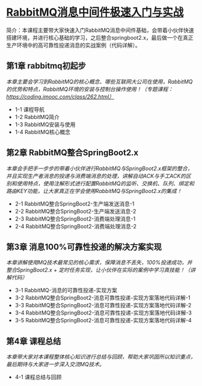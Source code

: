 # [RabbitMQ消息中间件极速入门与实战](https://www.imooc.com/learn/1042)
简介：本课程主要带大家快速入门RabbitMQ消息中间件基础，会带着小伙伴快速搭建环境，并进行核心基础的学习，之后整合springboot2.x，最后做一个在真正生产环境中的高可靠性投递消息的实战案例（代码详解）。

## 第1章 rabbitmq初起步
*本章主要会学习到RabbitMQ的核心概念、哪些互联网大公司在使用，RabbitMQ的优势和特点，RabbitMQ环境的安装与控制台操作使用！（专题课程：https://coding.imooc.com/class/262.html）*
- 1-1 课程导航
- 1-2 RabbitMQ简介
- 1-3 RabbitMQ安装与使用
- 1-4 RabbitMQ核心概念

## 第2章 RabbitMQ整合SpringBoot2.x
*本章会手把手一步步的带着小伙伴进行RabbitMQ与SpringBoot2.x框架的整合，并且实现生产者消息的投递与消费端消息的处理，讲解自动ACK与手工ACK的区别和使用特点，使用注解形式进行配置RabbitMQ的监听、交换机、队列、绑定和路由KEY功能，让大家真正在学会使用RabbitMQ与SpringBoot2.x的集成！*
- 2-1 RabbitMQ整合SpringBoot2-生产端发送消息-1
- 2-2 RabbitMQ整合SpringBoot2-生产端发送消息-2
- 2-3 RabbitMQ整合SpringBoot2-消费端处理消息-1
- 2-4 RabbitMQ整合SpringBoot2-消费端处理消息-2

## 第3章 消息100%可靠性投递的解决方案实现
*本章讲解使用MQ技术最常见的核心需求，保障消息不丢失，100%投递成功，并整合SpringBoot2.x + 定时任务实现，让小伙伴在实际的案例中学习真技能！（讲解代码）*
- 3-1 RabbitMQ-消息的可靠性投递-实现方案
- 3-2 RabbitMQ整合SpringBoot2-消息可靠性投递-实现方案落地代码详解-1
- 3-3 RabbitMQ整合SpringBoot2-消息可靠性投递-实现方案落地代码详解-2
- 3-4 RabbitMQ整合SpringBoot2-消息可靠性投递-实现方案落地代码详解-3
- 3-5 RabbitMQ整合SpringBoot2-消息可靠性投递-实现方案落地代码详解-4

## 第4章 课程总结
*本章带大家对本课程整体核心知识进行总结与回顾，帮助大家巩固所以知识重点，最后期待与大家进一步深入交流MQ技术。*
- 4-1 课程总结与回顾